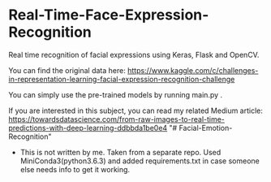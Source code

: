 

# Real-Time-Face-Expression-Recognition

Real time recognition of facial expressions using Keras, Flask and OpenCV.

You can find the original data here:
https://www.kaggle.com/c/challenges-in-representation-learning-facial-expression-recognition-challenge

You can simply use the pre-trained models by running main.py .

If you are interested in this subject, you can read my related Medium article:
https://towardsdatascience.com/from-raw-images-to-real-time-predictions-with-deep-learning-ddbbda1be0e4
"# Facial-Emotion-Recognition" 



* This is not written by me. Taken from a separate repo. Used MiniConda3(python3.6.3) and added requirements.txt in case someone else needs info to get it working. 
